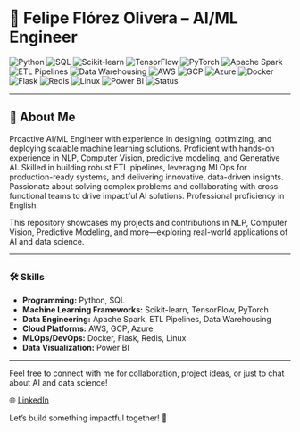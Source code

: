 # 🚀 Felipe Flórez Olivera – AI/ML Engineer

![Python](https://img.shields.io/badge/Python-3.x-blue?style=flat&logo=python)
![SQL](https://img.shields.io/badge/SQL-Database-grey?style=flat&logo=postgresql)
![Scikit-learn](https://img.shields.io/badge/Scikit--learn-Machine%20Learning-orange?style=flat&logo=scikit-learn)
![TensorFlow](https://img.shields.io/badge/TensorFlow-2.x-ff6f00?style=flat&logo=tensorflow)
![PyTorch](https://img.shields.io/badge/PyTorch-1.x-ee4c2c?style=flat&logo=pytorch)
![Apache Spark](https://img.shields.io/badge/Apache%20Spark-Big%20Data-e25a1c?style=flat&logo=apachespark)
![ETL Pipelines](https://img.shields.io/badge/ETL-Pipelines-blueviolet?style=flat)
![Data Warehousing](https://img.shields.io/badge/Data-Warehousing-forestgreen?style=flat)
![AWS](https://img.shields.io/badge/AWS-Cloud-ff9900?style=flat&logo=amazonaws)
![GCP](https://img.shields.io/badge/GCP-Cloud-4285f4?style=flat&logo=googlecloud)
![Azure](https://img.shields.io/badge/Azure-Cloud-0078d4?style=flat&logo=microsoftazure)
![Docker](https://img.shields.io/badge/Docker-Containers-2496ed?style=flat&logo=docker)
![Flask](https://img.shields.io/badge/Flask-Web%20Framework-000000?style=flat&logo=flask)
![Redis](https://img.shields.io/badge/Redis-Database-dc382d?style=flat&logo=redis)
![Linux](https://img.shields.io/badge/Linux-OS-fcc624?style=flat&logo=linux)
![Power BI](https://img.shields.io/badge/Power%20BI-Visualization-f2c811?style=flat&logo=powerbi)
![Status](https://img.shields.io/badge/Status-Active-green)  

---

## 📌  About Me

Proactive AI/ML Engineer with experience in designing, optimizing, and deploying scalable machine learning solutions. Proficient with hands-on experience in NLP, Computer Vision, predictive modeling, and Generative AI. Skilled in building robust ETL pipelines, leveraging MLOps for production-ready systems, and delivering innovative, data-driven insights. Passionate about solving complex problems and collaborating with cross-functional teams to drive impactful AI solutions. Professional proficiency in English.

This repository showcases my projects and contributions in NLP, Computer Vision, Predictive Modeling, and more—exploring real-world applications of AI and data science.

---

## 

### 🛠️ Skills  
- **Programming:** Python, SQL
- **Machine Learning Frameworks:** Scikit-learn, TensorFlow, PyTorch
- **Data Engineering:** Apache Spark, ETL Pipelines, Data Warehousing   
- **Cloud Platforms:** AWS, GCP, Azure  
- **MLOps/DevOps:** Docker, Flask, Redis, Linux  
- **Data Visualization:** Power BI

---

Feel free to connect with me for collaboration, project ideas, or just to chat about AI and data science!

🌐 [LinkedIn](https://www.linkedin.com/in/felipeflorezo/) 

Let’s build something impactful together! 🚀
